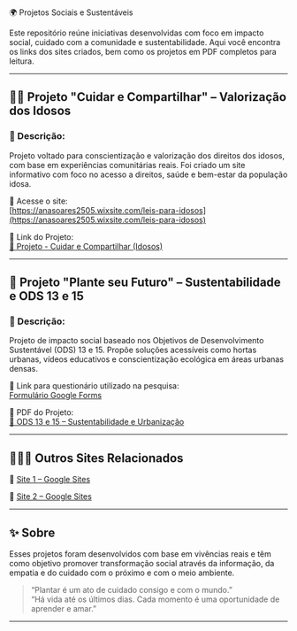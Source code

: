 🌍 Projetos Sociais e Sustentáveis

Este repositório reúne iniciativas desenvolvidas com foco em impacto social, cuidado com a comunidade e sustentabilidade. Aqui você encontra os links dos sites criados, bem como os projetos em PDF completos para leitura.

---

## 👵🏽 Projeto "Cuidar e Compartilhar" – Valorização dos Idosos

### 📎 Descrição:
Projeto voltado para conscientização e valorização dos direitos dos idosos, com base em experiências comunitárias reais. Foi criado um site informativo com foco no acesso a direitos, saúde e bem-estar da população idosa.

🔗 Acesse o site:  
[https://anasoares2505.wixsite.com/leis-para-idosos](https://anasoares2505.wixsite.com/leis-para-idosos)

📄 Link do Projeto:  
[📘 Projeto - Cuidar e Compartilhar (Idosos)](https://www.canva.com/design/DAGSwAgNigM/d5rEWpB_cu4TNQEVY4wcgg/view?utm_content=DAGSwAgNigM&utm_campaign=designshare&utm_medium=link2&utm_source=uniquelinks&utlId=hc2f72e34a6)

---

## 🌱 Projeto "Plante seu Futuro" – Sustentabilidade e ODS 13 e 15

### 📎 Descrição:
Projeto de impacto social baseado nos Objetivos de Desenvolvimento Sustentável (ODS) 13 e 15. Propõe soluções acessíveis como hortas urbanas, vídeos educativos e conscientização ecológica em áreas urbanas densas.

🔗 Link para questionário utilizado na pesquisa:  
[Formulário Google Forms](https://docs.google.com/forms/d/14HAxDdpieVLhwkiyggePx44f5I8JrQlss0JRuyZl4vs/edit)

📄 PDF do Projeto:  
[📗 ODS 13 e 15 – Sustentabilidade e Urbanização](./ODS%20escolhidos%2013%20(Ação%20contra%20a%20mudança%20global%20do%20clima)%20e%2015%20(Vida%20terrestre).%20Importância%20da%20sustentabilidade%20diante%20das%20mudanças%20climáticas%20e%20urbanização%20densa..pdf)

---

## 🧑🏽‍💻 Outros Sites Relacionados

📌 [Site 1 – Google Sites](https://sites.google.com/d/1fW9-Dm5swyyOhyNB8eTtU0S9RwnDtasF/p/16Djqu3PmN7jVqHisM_4t8ulHCOoOFNFF/edit)

📌 [Site 2 – Google Sites](https://sites.google.com/d/19gtlAqL0jRdKJVS0HVIjzD34d2kvD9v1/p/1EjyvUSk5tDIf4Q2NLh5ipOMSooIqFdUo/edit)

---

## ✨ Sobre

Esses projetos foram desenvolvidos com base em vivências reais e têm como objetivo promover transformação social através da informação, da empatia e do cuidado com o próximo e com o meio ambiente.

> “Plantar é um ato de cuidado consigo e com o mundo.”  
> “Há vida até os últimos dias. Cada momento é uma oportunidade de aprender e amar.”

---

